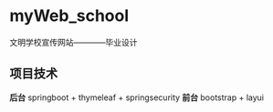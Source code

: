 # myWeb_school
文明学校宣传网站————毕业设计

## 项目技术
**后台**  springboot + thymeleaf + springsecurity
**前台**  bootstrap + layui

